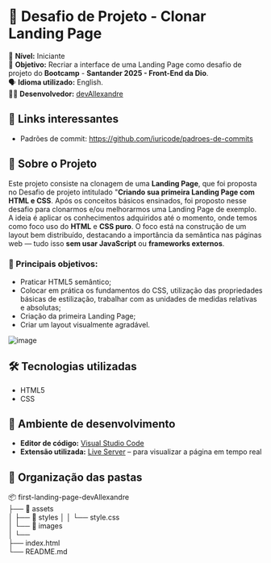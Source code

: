 # 🚀 Desafio de Projeto - Clonar Landing Page

📌 **Nível:** Iniciante  
🎯 **Objetivo:** Recriar a interface de uma Landing Page como desafio de projeto do **Bootcamp** - **Santander 2025 - Front-End da Dio**.  
🗣️ **Idioma utilizado:** English.   
👨‍💻 **Desenvolvedor:** [devAllexandre](https://github.com/AllexandreVitor)   



## 🔗 Links interessantes

- Padrões de commit: https://github.com/iuricode/padroes-de-commits




## 🧠 Sobre o Projeto

Este projeto consiste na clonagem de uma **Landing Page**, que foi proposta no Desafio de projeto intitulado "**Criando sua primeira Landing Page com HTML e CSS**.
Após os conceitos básicos ensinados, foi proposto nesse desafio para clonarmos e/ou melhorarmos uma Landing Page de exemplo. A ideia é aplicar os conhecimentos adquiridos até o momento, onde temos como foco uso do **HTML** e **CSS puro**. O foco está na construção de um layout bem distribuído, destacando a importância da semântica nas páginas web — tudo isso **sem usar JavaScript** ou **frameworks externos**.

### 🎯 Principais objetivos:

- Praticar HTML5 semântico;
- Colocar em prática os fundamentos do CSS, utilização das propriedades básicas de estilização, trabalhar com as unidades de medidas relativas e absolutas;
- Criação da primeira Landing Page;
- Criar um layout visualmente agradável.

![image](https://user-images.githubusercontent.com/55519539/183538055-6cce606c-7d1d-4d15-a4be-ffeb5b37c956.png)


## 🛠️ Tecnologias utilizadas

- HTML5
- CSS



## 🧰 Ambiente de desenvolvimento

- **Editor de código:** [Visual Studio Code](https://code.visualstudio.com/)
- **Extensão utilizada:** [Live Server](https://marketplace.visualstudio.com/items?itemName=ritwickdey.LiveServer) – para visualizar a página em tempo real

## 📁 Organização das pastas
📦 first-landing-page-devAllexandre    
├── 📁 assets   
│   ├── 📁 styles 
│   │   └── style.css   
│   └── 📁 images   
│       └──   
├── index.html  
└── README.md   
